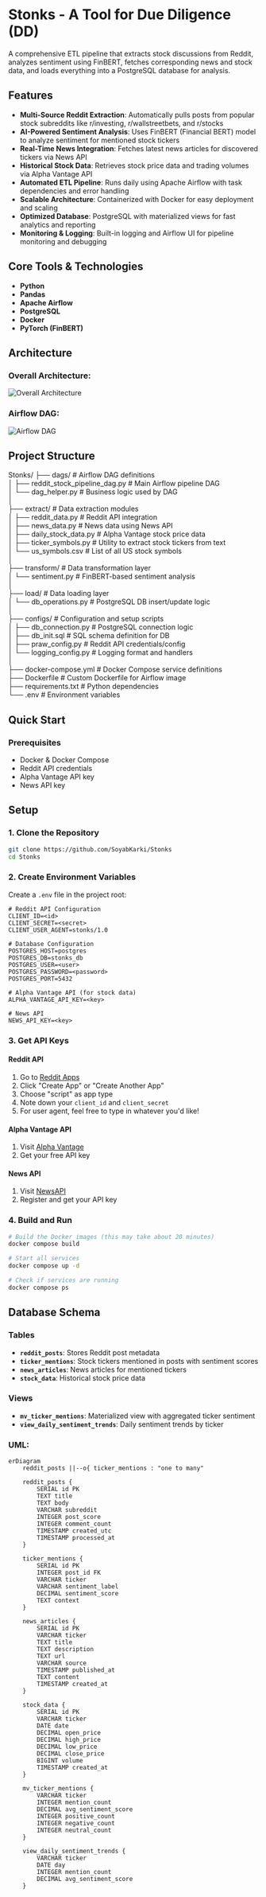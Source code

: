 # Stonks - A Tool for Due Diligence (DD)

A comprehensive ETL pipeline that extracts stock discussions from Reddit, analyzes sentiment using FinBERT, fetches corresponding news and stock data, and loads everything into a PostgreSQL database for analysis.

## Features

- **Multi-Source Reddit Extraction**: Automatically pulls posts from popular stock subreddits like r/investing, r/wallstreetbets, and r/stocks
- **AI-Powered Sentiment Analysis**: Uses FinBERT (Financial BERT) model to analyze sentiment for mentioned stock tickers
- **Real-Time News Integration**: Fetches latest news articles for discovered tickers via News API
- **Historical Stock Data**: Retrieves stock price data and trading volumes via Alpha Vantage API
- **Automated ETL Pipeline**: Runs daily using Apache Airflow with task dependencies and error handling
- **Scalable Architecture**: Containerized with Docker for easy deployment and scaling
- **Optimized Database**: PostgreSQL with materialized views for fast analytics and reporting
- **Monitoring & Logging**: Built-in logging and Airflow UI for pipeline monitoring and debugging

## Core Tools & Technologies

- **Python**  
- **Pandas**    
- **Apache Airflow**  
- **PostgreSQL**  
- **Docker**  
- **PyTorch (FinBERT)**  

## Architecture

### Overall Architecture:

![Overall Architecture](./images/ETL.png)

### Airflow DAG:

![Airflow DAG](./images/airflow.png)


## Project Structure

Stonks/
├── dags/                             # Airflow DAG definitions  
│   ├── reddit_stock_pipeline_dag.py  # Main Airflow pipeline DAG  
│   └── dag_helper.py                 # Business logic used by DAG  
│  
├── extract/                          # Data extraction modules  
│   ├── reddit_data.py                # Reddit API integration  
│   ├── news_data.py                  # News data using News API   
│   ├── daily_stock_data.py           # Alpha Vantage stock price data  
│   ├── ticker_symbols.py             # Utility to extract stock tickers from text  
│   └── us_symbols.csv                # List of all US stock symbols  
│  
├── transform/                        # Data transformation layer  
│   └── sentiment.py                  # FinBERT-based sentiment analysis  
│  
├── load/                             # Data loading layer  
│   └── db_operations.py              # PostgreSQL DB insert/update logic  
│  
├── configs/                          # Configuration and setup scripts  
│   ├── db_connection.py              # PostgreSQL connection logic  
│   ├── db_init.sql                   # SQL schema definition for DB  
│   ├── praw_config.py                # Reddit API credentials/config  
│   └── logging_config.py             # Logging format and handlers  
│   
├── docker-compose.yml                # Docker Compose service definitions  
├── Dockerfile                        # Custom Dockerfile for Airflow image  
├── requirements.txt                  # Python dependencies  
└── .env                              # Environment variables   


## Quick Start

### Prerequisites

- Docker & Docker Compose
- Reddit API credentials
- Alpha Vantage API key
- News API key

## Setup

### 1. Clone the Repository

```bash
git clone https://github.com/SoyabKarki/Stonks
cd Stonks
```

### 2. Create Environment Variables

Create a `.env` file in the project root:

```env
# Reddit API Configuration
CLIENT_ID=<id>
CLIENT_SECRET=<secret>
CLIENT_USER_AGENT=stonks/1.0

# Database Configuration
POSTGRES_HOST=postgres
POSTGRES_DB=stonks_db
POSTGRES_USER=<user>
POSTGRES_PASSWORD=<password>
POSTGRES_PORT=5432

# Alpha Vantage API (for stock data)
ALPHA_VANTAGE_API_KEY=<key>

# News API
NEWS_API_KEY=<key>
```

### 3. Get API Keys

#### Reddit API
1. Go to [Reddit Apps](https://www.reddit.com/prefs/apps)
2. Click "Create App" or "Create Another App"
3. Choose "script" as app type
4. Note down your `client_id` and `client_secret`
5. For user agent, feel free to type in whatever you'd like!

#### Alpha Vantage API
1. Visit [Alpha Vantage](https://www.alphavantage.co/support/#api-key)
2. Get your free API key

#### News API
1. Visit [NewsAPI](https://newsapi.org/register)
2. Register and get your API key

### 4. Build and Run

```bash
# Build the Docker images (this may take about 20 minutes)
docker compose build

# Start all services
docker compose up -d

# Check if services are running
docker compose ps
```

## Database Schema

### Tables

- **`reddit_posts`**: Stores Reddit post metadata
- **`ticker_mentions`**: Stock tickers mentioned in posts with sentiment scores
- **`news_articles`**: News articles for mentioned tickers
- **`stock_data`**: Historical stock price data

### Views

- **`mv_ticker_mentions`**: Materialized view with aggregated ticker sentiment
- **`view_daily_sentiment_trends`**: Daily sentiment trends by ticker

### UML:

```mermaid
erDiagram
    reddit_posts ||--o{ ticker_mentions : "one to many"

    reddit_posts {
        SERIAL id PK
        TEXT title
        TEXT body
        VARCHAR subreddit
        INTEGER post_score
        INTEGER comment_count
        TIMESTAMP created_utc
        TIMESTAMP processed_at
    }

    ticker_mentions {
        SERIAL id PK
        INTEGER post_id FK
        VARCHAR ticker
        VARCHAR sentiment_label
        DECIMAL sentiment_score
        TEXT context
    }

    news_articles {
        SERIAL id PK
        VARCHAR ticker
        TEXT title
        TEXT description
        TEXT url
        VARCHAR source
        TIMESTAMP published_at
        TEXT content
        TIMESTAMP created_at
    }

    stock_data {
        SERIAL id PK
        VARCHAR ticker
        DATE date
        DECIMAL open_price
        DECIMAL high_price
        DECIMAL low_price
        DECIMAL close_price
        BIGINT volume
        TIMESTAMP created_at
    }

    mv_ticker_mentions {
        VARCHAR ticker
        INTEGER mention_count
        DECIMAL avg_sentiment_score
        INTEGER positive_count
        INTEGER negative_count
        INTEGER neutral_count
    }

    view_daily_sentiment_trends {
        VARCHAR ticker
        DATE day
        INTEGER mention_count
        DECIMAL avg_sentiment_score
    }
```
